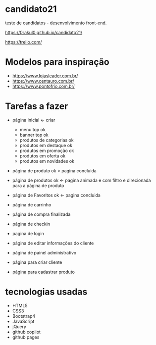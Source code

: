 # candidato21
teste de candidatos - desenvolvimento front-end.

https://0rakul0.github.io/candidato21/

https://trello.com/

# Modelos para inspiração
- https://www.lojasleader.com.br/
- https://www.centauro.com.br/
- https://www.pontofrio.com.br/

# Tarefas a fazer
  - página inicial <- criar
    - menu top ok
    - banner top ok
    - produtos de categorias ok
    - produtos em destaque ok
    - produtos em promoção ok
    - produtos em oferta ok
    - produtos em novidades ok

  - página de produto ok < pagina concluida

  - página de produtos ok <- pagina animada e com filtro e direcionada para a página de produto

  - página de Favoritos ok <- pagina concluida 
  
  - página de carrinho 
 
  - página de compra finalizada
 
  - página de checkin
  
  - pagina de login
  - página de editar informações do cliente

  - página de painel administrativo
  - página para criar cliente
  - página para cadastrar produto

# tecnologias usadas
  - HTML5
  - CSS3
  - Bootstrap4
  - JavaScript
  - jQuery
  - github copilot
  - github pages